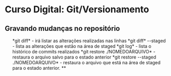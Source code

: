 # Curso Digital: Git/Versionamento

## Gravando mudanças no repositório

<ul>
    *git diff* - irá listar as alterações realizadas nas linhas
    *git diff* --staged - lista as alterações que estão na área de staged
    *git log* - lista o histórico de commits realizados
    *git restore ./NOMEDOARQUIVO* - restaura o arquivo salvo para o estado anterior
    *git restore --staged ./NOMEDOARQUIVO* - restaura o arquivo que está na área de staged para o estado anterior.
    **
</ul>
